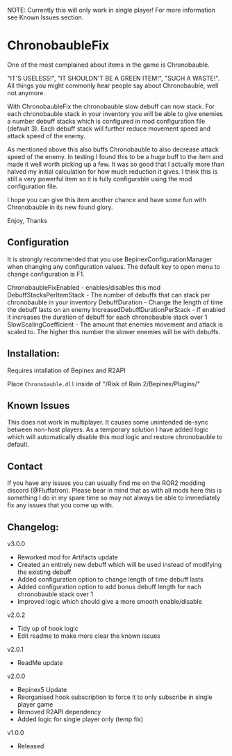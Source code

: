 NOTE: Currently this will only work in single player! For more information see Known Issues section.

# ChronobaubleFix

One of the most complained about items in the game is Chronobauble. 

"IT'S USELESS!", "IT SHOULDN'T BE A GREEN ITEM!", "SUCH A WASTE!". All things you might commonly hear people say about Chronobauble, well not anymore.

With ChronobaubleFix the chronobauble slow debuff can now stack. For each chronobauble stack in your inventory you will be able to give enemies a number debuff stacks which is configured in mod configuration file (default 3). Each debuff stack will further reduce movement speed and attack speed of the enemy. 

As mentioned above this also buffs Chronobauble to also decrease attack speed of the enemy. In testing I found this to be a huge buff to the item and made it well worth picking up a few. It was so good that I actually more than halved my initial calculation for how much reduction it gives. I think this is still a very powerful item so it is fully configurable using the mod configuration file.

I hope you can give this item another chance and have some fun with Chronobauble in its new found glory.

Enjoy,
Thanks

## Configuration

It is strongly recommended that you use BepinexConfigurationManager when changing any configuration values. The default key to open menu to change configuration is F1.

ChronobaubleFixEnabled - enables/disables this mod
DebuffStacksPerItemStack - The number of debuffs that can stack per chronobauble in your inventory
DebuffDuration - Change the length of time the debuff lasts on an enemy
IncreasedDebuffDurationPerStack - If enabled it increases the duration of debuff for each chronobauble stack over 1
SlowScalingCoefficient - The amount that enemies movement and attack is scaled to. The higher this number the slower enemies will be with debuffs.

## Installation:

Requires intallation of Bepinex and R2API

Place `Chronobauble.dll` inside of "/Risk of Rain 2/Bepinex/Plugins/"

## Known Issues

This does not work in multiplayer. It causes some unintended de-sync between non-host players. As a temporary solution I have added logic which will automatically disable this mod logic and restore chronobauble to default.

## Contact

If you have any issues you can usually find me on the ROR2 modding discord (@Fluffatron). Please bear in mind that as with all mods here this is something I do in my spare time so may not always be able to immediately fix any issues that you come up with. 

## Changelog:

v3.0.0
- Reworked mod for Artifacts update
- Created an entirely new debuff which will be used instead of modifying the existing debuff
- Added configuration option to change length of time debuff lasts
- Added configuration option to add bonus debuff length for each chronobauble stack over 1
- Improved logic which should give a more smooth enable/disable

v2.0.2
- Tidy up of hook logic
- Edit readme to make more clear the known issues

v2.0.1
- ReadMe update

v2.0.0
- Bepinex5 Update
- Reorganised hook subscription to force it to only subscribe in single player game
- Removed R2API dependency
- Added logic for single player only (temp fix)

v1.0.0
- Released